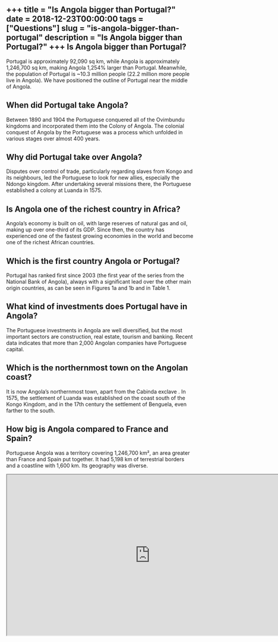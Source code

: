 +++
title = "Is Angola bigger than Portugal?"
date = 2018-12-23T00:00:00
tags = ["Questions"]
slug = "is-angola-bigger-than-portugal"
description = "Is Angola bigger than Portugal?"
+++
Is Angola bigger than Portugal?
-------------------------------

Portugal is approximately 92,090 sq km, while Angola is approximately 1,246,700 sq km, making Angola 1,254% larger than Portugal. Meanwhile, the population of Portugal is ~10.3 million people (22.2 million more people live in Angola). We have positioned the outline of Portugal near the middle of Angola.

When did Portugal take Angola?
------------------------------

Between 1890 and 1904 the Portuguese conquered all of the Ovimbundu kingdoms and incorporated them into the Colony of Angola. The colonial conquest of Angola by the Portuguese was a process which unfolded in various stages over almost 400 years.

Why did Portugal take over Angola?
----------------------------------

Disputes over control of trade, particularly regarding slaves from Kongo and its neighbours, led the Portuguese to look for new allies, especially the Ndongo kingdom. After undertaking several missions there, the Portuguese established a colony at Luanda in 1575.

Is Angola one of the richest country in Africa?
-----------------------------------------------

Angola’s economy is built on oil, with large reserves of natural gas and oil, making up over one-third of its GDP. Since then, the country has experienced one of the fastest growing economies in the world and become one of the richest African countries.

Which is the first country Angola or Portugal?
----------------------------------------------

Portugal has ranked first since 2003 (the first year of the series from the National Bank of Angola), always with a significant lead over the other main origin countries, as can be seen in Figures 1a and 1b and in Table 1.

What kind of investments does Portugal have in Angola?
------------------------------------------------------

The Portuguese investments in Angola are well diversified, but the most important sectors are construction, real estate, tourism and banking. Recent data indicates that more than 2,000 Angolan companies have Portuguese capital.

Which is the northernmost town on the Angolan coast?
----------------------------------------------------

It is now Angola’s northernmost town, apart from the Cabinda exclave . In 1575, the settlement of Luanda was established on the coast south of the Kongo Kingdom, and in the 17th century the settlement of Benguela, even farther to the south.

How big is Angola compared to France and Spain?
-----------------------------------------------

Portuguese Angola was a territory covering 1,246,700 km², an area greater than France and Spain put together. It had 5,198 km of terrestrial borders and a coastline with 1,600 km. Its geography was diverse.

<iframe allow="accelerometer; autoplay; clipboard-write; encrypted-media; gyroscope; picture-in-picture" allowfullscreen="" class="__youtube_prefs__  epyt-is-override  no-lazyload" data-no-lazy="1" data-origheight="433" data-origwidth="770" data-skipgform_ajax_framebjll="" height="433" id="_ytid_41413" loading="lazy" src="https://www.youtube.com/embed/1eWnEdmKUJc?enablejsapi=1&autoplay=0&cc_load_policy=0&cc_lang_pref=&iv_load_policy=1&loop=0&modestbranding=0&rel=1&fs=1&playsinline=0&autohide=2&theme=dark&color=red&controls=1&" title="YouTube player" width="770"></iframe>